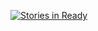 [![Stories in Ready](https://badge.waffle.io/flowsapp/Version-1.svg?label=ready&title=Ready)](http://waffle.io/flowsapp/Version-1)
